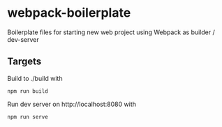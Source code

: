 # webpack-boilerplate

Boilerplate files for starting new web project using Webpack as builder / dev-server

## Targets

Build to ./build with

```
npm run build
```

Run dev server on http://localhost:8080 with

```
npm run serve
```
